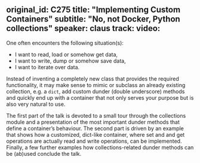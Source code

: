 original_id: C275
title: "Implementing Custom Containers"
subtitle: "No, not Docker, Python collections"
speaker: claus
track: 
video:
---
One often encounters the following situation(s):
- I want to read, load or somehow get data,
- I want to write, dump or somehow save data, 
- I want to iterate over data.

Instead of inventing a completely new class that provides the required functionality, it may make sense to mimic or subclass an already existing collection, e.g. a `dict`, add custom dunder (double underscore) methods and quickly end up with a container that not only serves your purpose but is also very natural to use.

The first part of the talk is devoted to a small tour through the collections module and a presentation of the most important dunder methods that define a container’s behaviour.
The second part is driven by an example that shows how a customized, dict-like container, where set and and get operations are actually read and write operations, can be implemented.
Finally, a few further examples how collections-related dunder methods can be (ab)used conclude the talk.